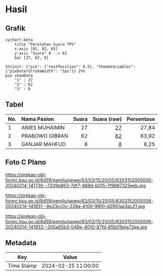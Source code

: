 # Hasil

## Grafik

```mermaid
xychart-beta
    title "Perolehan Suara TPS"
    x-axis [01, 02, 03]
    y-axis "Suara" 0 --> 62
    bar [27, 62, 8]
```

```mermaid
%%{init: {"pie": {"textPosition": 0.5}, "themeVariables": {"pieOuterStrokeWidth": "5px"}} }%%
pie showData
    "1" : 27
    "2" : 62
    "3" : 8
```

## Tabel

| No. | Nama Paslon    | Suara | Suara (raw) | Persentase |
|:--- |:-------------- | -----:| -----------:| ----------:|
| 1   | ANIES MUHAIMIN | 27    | [27][p-1]   | 27,84      |
| 2   | PRABOWO GIBRAN | 62    | [62][p-2]   | 63,92      |
| 3   | GANJAR MAHFUD  | 8     | [8][p-3]    | 8,25       |


[p-1]: https://github.com/gigit-pemilu/pemilu-2024/blob/main/pilpres/hitung-suara/sub/63-kalimantan-selatan/sub/03-banjar/sub/15-martapura-timur/sub/2005-melayu/sub/006-tps/sub/paslon-1.txt
[p-2]: https://github.com/gigit-pemilu/pemilu-2024/blob/main/pilpres/hitung-suara/sub/63-kalimantan-selatan/sub/03-banjar/sub/15-martapura-timur/sub/2005-melayu/sub/006-tps/sub/paslon-2.txt
[p-3]: https://github.com/gigit-pemilu/pemilu-2024/blob/main/pilpres/hitung-suara/sub/63-kalimantan-selatan/sub/03-banjar/sub/15-martapura-timur/sub/2005-melayu/sub/006-tps/sub/paslon-3.txt

## Foto C Plano

https://sirekap-obj-formc.kpu.go.id/8d59/pemilu/ppwp/63/03/15/20/05/6303152005006-20240214-141730--7209e863-7df7-488d-b015-7f9897325eeb.jpg

https://sirekap-obj-formc.kpu.go.id/8d59/pemilu/ppwp/63/03/15/20/05/6303152005006-20240214-141831--8e23cc0c-239a-4100-96f0-d2901aa3ac21.jpg

https://sirekap-obj-formc.kpu.go.id/8d59/pemilu/ppwp/63/03/15/20/05/6303152005006-20240214-141932--305a65b3-048e-4010-87fd-85b01bea72ee.jpg


## Metadata

| Key        | Value               |
| ---------- | ------------------- |
| Time Stamp | 2024-02-25 11:00:00 |



